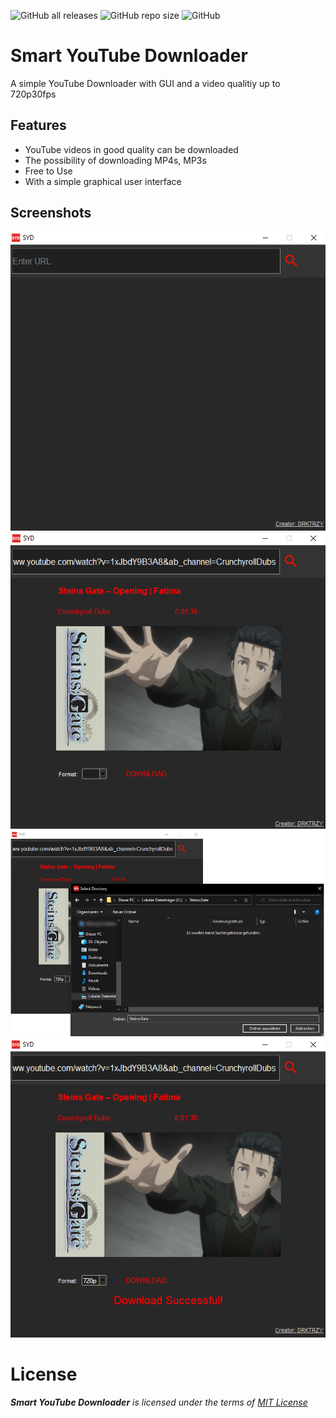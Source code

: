 ![GitHub all releases](https://img.shields.io/github/downloads/DRKTRZY/Smart-YouTube-Downloader/total) ![GitHub repo size](https://img.shields.io/github/repo-size/DRKTRZY/Smart-YouTube-Downloader?logo=GitHub) ![GitHub](https://img.shields.io/github/license/DRKTRZY/Smart-YouTube-Downloader?color=blue)

# Smart YouTube Downloader
A simple YouTube Downloader with GUI and a video qualitiy up to 720p30fps

## Features
- YouTube videos in good quality can be downloaded
- The possibility of downloading MP4s, MP3s
- Free to Use
- With a simple graphical user interface


## Screenshots 
![1. Screenshot](https://github.com/DRKTRZY/Smart-YouTube-Downloader/blob/main/screenshots/1.png?raw=True)
![2. Screenshot](https://github.com/DRKTRZY/Smart-YouTube-Downloader/blob/main/screenshots/2.png?raw=True)
![3. Screenshot](https://github.com/DRKTRZY/Smart-YouTube-Downloader/blob/main/screenshots/3.png?raw=True)
![4. Screenshot](https://github.com/DRKTRZY/Smart-YouTube-Downloader/blob/main/screenshots/4.png?raw=True)

# License
***Smart YouTube Downloader** is licensed under the terms of [MIT License](https://www.mit.edu/~amini/LICENSE.md)*
